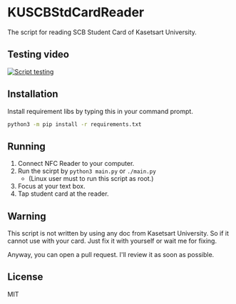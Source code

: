 # KUSCBStdCardReader

The script for reading SCB Student Card of Kasetsart University.

## Testing video

[![Script testing](https://img.youtube.com/vi/Youpe5msSSc/0.jpg)](https://www.youtube.com/watch?v=Youpe5msSSc)

## Installation

Install requirement libs by typing this in your command prompt.

```bash
python3 -m pip install -r requirements.txt
```

## Running

 1. Connect NFC Reader to your computer.
 2. Run the scirpt by `python3 main.py` or `./main.py`
    - (Linux user must to run this script as root.)
 3. Focus at your text box.
 4. Tap student card at the reader.

## Warning

This script is not written by using any doc from Kasetsart University. So if it cannot use with your card. Just fix it with yourself or wait me for fixing.

Anyway, you can open a pull request. I'll review it as soon as possible.

## License

MIT